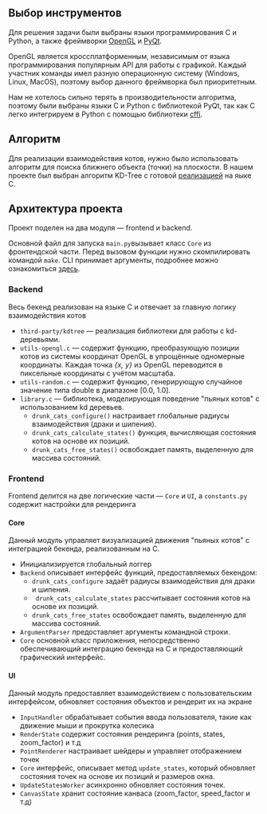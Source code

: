 ## Выбор инструментов
Для решения задачи были выбраны языки программирования C и Python, а также фреймворки [OpenGL](https://www.opengl.org) и [PyQt](https://www.riverbankcomputing.com/software/pyqt/).

OpenGL является кроссплатформенным, независимым от языка программирования популярным API для работы с графикой. Каждый участник команды имел разную операционную систему (Windows, Linux, MacOS),
поэтому выбор данного фреймворка был приоритетным. 

Нам не хотелось сильно терять в производительности алгоритма, поэтому были выбраны языки C и Python с библиотекой PyQt, так как C легко интегрируем в Python с помощью библиотеки [cffi](https://cffi.readthedocs.io/en/stable/).

## Алгоритм
Для реализации взаимодействия котов, нужно было использовать алгоритм для поиска ближнего объекта (точки) на плоскости. В нашем проекте был выбран алгоритм KD-Tree с готовой [реализацией](https://github.com/jtsiomb/kdtree) на яыке C.
## Архитектура проекта
Проект поделен на два модуля — frontend и backend. 

Основной файл для запуска ```main.py```вызывает класс ```Core``` из фронтендской части. Перед вызовом функции нужно скомпилировать командой ```make```. CLI принимает аргументы, подробнее можно ознакомиться [здесь](https://github.com/AzimMuradov/drunk-cats/blob/b0da26a319f49daa6fc5a5c8f12a5fd7af6b9895/frontend/core/core.py#L42).
### Backend
Весь бекенд реализован на языке C и отвечает за главную логику взаимодействия котов
- ```third-party/kdtree``` — реализация библиотеки для работы с kd-деревьями.
- ```utils-opengl.c``` — содержит функцию, преобразующую позиции котов из системы координат OpenGL в упрощённые одномерные координаты. Каждая точка _{x, y}_ из OpenGL переводится в пиксельные координаты с учётом масштаба.
- ```utils-random.c``` — содержит функцию, генерирующую случайное значение типа double в диапазоне [0.0, 1.0].
- ```library.c``` — библиотека, моделирующая поведение "пьяных котов" с использованием kd деревьев.
  - ```drunk_cats_configure()``` настраивает глобальные радиусы взаимодействия (драки и шипения).
  - ```drunk_cats_calculate_states()``` функция, вычисляющая состояния котов на основе их позиций.
  - ```drunk_cats_free_states()``` освобождает память, выделенную для массива состояний.
### Frontend
Frontend делится на две логические части — ```Core``` и ```UI```, а ```constants.py``` содержит настройки для рендеринга
#### Core
Данный модуль управляет визуализацией движения "пьяных котов" с интеграцией бекенда, реализованным на C.
- Инициализируется глобальный логгер
- ```Backend``` описывает интерфейс функций, предоставляемых бекендом:
  - ```drunk_cats_configure``` задаёт радиусы взаимодействия для драки и шипения.
  - ``` drunk_cats_calculate_states``` рассчитывает состояния котов на основе их позиций.
  - ```drunk_cats_free_states``` освобождает память, выделенную для массива состояний.
- ```ArgumentParser``` предоставляет аргументы командной строки.
- ```Core``` основной класс приложения, непосредственно обеспечивающий интеграцию бекенда на C и предоставляющий графический интерфейс.
#### UI
Данный модуль предоставляет взаимодействием с пользовательским интерфейсом, обновляет состояния объектов и рендерит их на экране
- ```InputHandler``` обрабатывает события ввода пользователя, такие как движение мыши и прокрутка колесика
- ```RenderState``` содержит состояния рендеринга (points, states, zoom_factor) и т.д
- ```PointRenderer``` настраивает шейдеры и управляет отображением точек
- ```Core``` интерфейс, описывает метод ```update_states```, который обновляет состояния точек на основе их позиций и размеров окна.
- ```UpdateStatesWorker``` асинхронно обновляет состояния точек.
- ```CanvasState``` хранит состояние канваса (zoom_factor, speed_factor и т.д)
